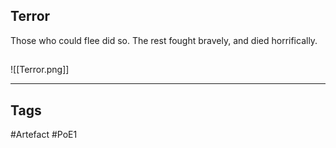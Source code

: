 ## Terror
Those who could flee did so. The rest fought bravely, and died horrifically.
##
![[Terror.png]]

---
## Tags
#Artefact
#PoE1